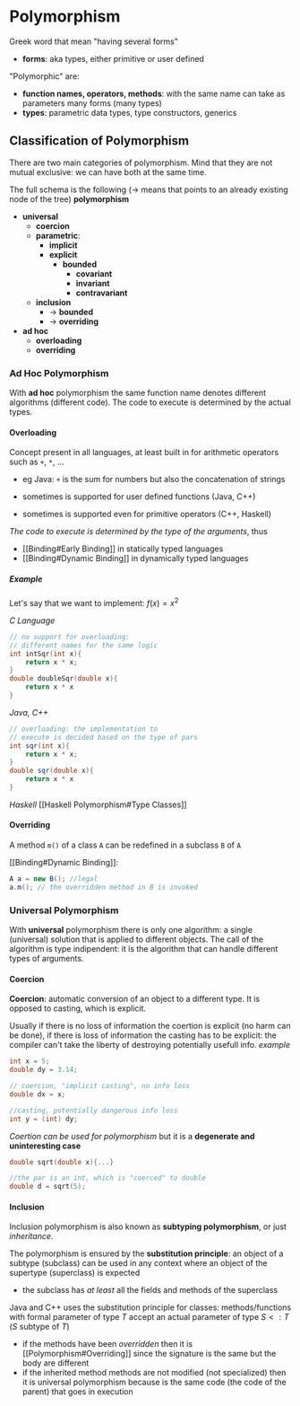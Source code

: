 # Polymorphism
Greek word that mean "having several forms"
- **forms**: aka types, either primitive or user defined

"Polymorphic" are:
- **function names, operators, methods**: with the same name can take as parameters many forms (many types)
- **types**: parametric data types, type constructors, generics 

## Classification of Polymorphism
There are two main categories of polymorphism. Mind that they are not mutual exclusive: we can have both at the same time.

The full schema is the following (-> means that points to an already existing node of the tree)
**polymorphism**
- **universal**
	- **coercion**
	- **parametric**:
		- **implicit**
		- **explicit**
			- **bounded**
				- **covariant**
				- **invariant**
				- **contravariant**
	- **inclusion**
		- -> **bounded**
		- -> **overriding**
- **ad hoc**
	- **overloading**
	- **overriding**

 ### Ad Hoc Polymorphism
 With **ad hoc** polymorphism the same function name denotes different algorithms (different code). The code to execute is determined by the actual types. 

#### Overloading
Concept present in all languages, at least built in for arithmetic operators such as `+`, `*`, ...
- eg Java: `+` is the sum for numbers but also the concatenation of strings

- sometimes is supported for user defined functions (Java, C++)
- sometimes is supported even for primitive operators (C++, Haskell)

*The code to execute is determined by the type of the arguments*, thus
- [[Binding#Early Binding]] in statically typed languages
- [[Binding#Dynamic Binding]] in dynamically typed languages

##### Example
Let's say that we want to implement: $f(x) = x^2$

*C Language*
```C
// no support for overloading:  
// different names for the same logic
int intSqr(int x){
	return x * x;
}
double doubleSqr(double x){
	return x * x
}
```

*Java, C++*
```java
// overloading: the implementation to
// execute is decided based on the type of pars
int sqr(int x){
	return x * x;
}
double sqr(double x){
	return x * x
}
```

*Haskell*
[[Haskell Polymorphism#Type Classes]]

#### Overriding
A method `m()` of a class `A` can be redefined in a subclass `B` of `A`

[[Binding#Dynamic Binding]]:
```java
A a = new B(); //legal
a.m(); // the overridden method in B is invoked
```

### Universal Polymorphism 
With **universal** polymorphism there is only one algorithm: a single (universal) solution that is applied to different objects. 
The call of the algorithm is type indipendent: it is the algorithm that can handle different types of arguments. 

#### Coercion
**Coercion**: automatic conversion of an object to a different type. 
It is opposed to casting, which is explicit. 

Usually if there is no loss of information the coertion is explicit (no harm can be done), if there is loss of information the casting has to be explicit: the compiler can't take the liberty of destroying potentially usefull info. 
*example*
```C
int x = 5; 
double dy = 3.14;

// coercion, "implicit casting", no info loss
double dx = x; 

//casting, potentially dangerous info loss
int y = (int) dy; 
```

*Coertion can be used for polymorphism* but it is a **degenerate and uninteresting case**
```C
double sqrt(double x){...}

//the par is an int, which is "coerced" to double
double d = sqrt(5); 
```

#### Inclusion
Inclusion polymorphism is also known as **subtyping polymorphism**, or just *inheritance*. 

The polymorphism is ensured by the **substitution principle**: an object of a subtype (subclass) can be used in any context where an object of the supertype (superclass) is expected 
- the subclass has *at least* all the fields and methods of the superclass

Java and C++ uses the substitution principle for classes: methods/functions with formal parameter of type $T$ accept an actual parameter of type $S <: T$ ($S$ subtype of $T$)
- if the methods have been *overridden* then it is [[Polymorphism#Overriding]] since the signature is the same but the body are different
- if the inherited method methods are not modified (not specialized) then it is universal polymorphism because is the same code (the code of the parent) that goes in execution